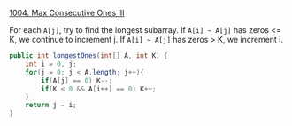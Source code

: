 [1004. Max Consecutive Ones III](https://leetcode.com/problems/max-consecutive-ones-iii/)

For each `A[j]`, try to find the longest subarray.
If `A[i] ~ A[j]` has zeros <= K, we continue to increment j.
If `A[i] ~ A[j]` has zeros > K, we increment i.
```java
public int longestOnes(int[] A, int K) {
    int i = 0, j;
    for(j = 0; j < A.length; j++){
        if(A[j] == 0) K--;
        if(K < 0 && A[i++] == 0) K++;
    }
    return j - i;
}
```
